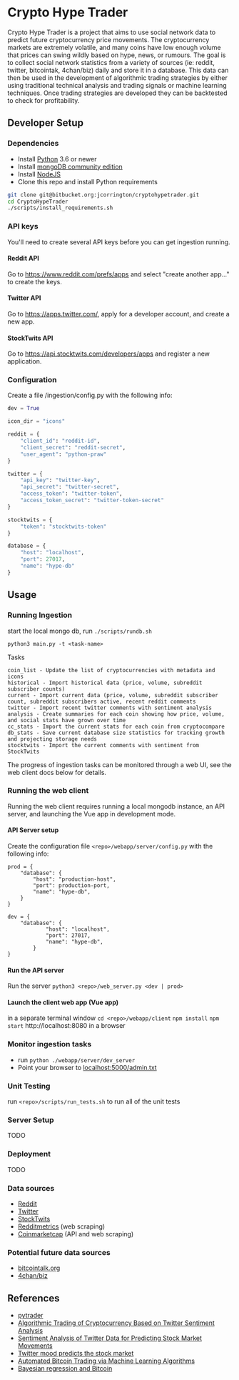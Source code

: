 # Crypto Hype Trader

Crypto Hype Trader is a project that aims to use social network data to
predict future cryptocurrency price movements. The cryptocurrency markets are extremely volatile,
and many coins have low enough volume that prices can swing wildly based on hype, news, or rumours.
The goal is to collect social network statistics from a variety of sources (ie: reddit, twitter, bitcointak, 4chan/biz)
daily and store it in a database. This data can then be used in the development of algorithmic trading strategies
by either using traditional technical analysis and trading signals or machine learning techniques. Once trading strategies are developed
they can be backtested to check for profitability.
 


## Developer Setup

### Dependencies
* Install [Python](https://www.python.org/downloads/) 3.6 or newer
* Install [mongoDB community edition](https://www.mongodb.com/download-center?jmp=nav#community)
* Install [NodeJS](https://nodejs.org/en/download/)
* Clone this repo and install Python requirements
```bash
git clone git@bitbucket.org:jcorrington/cryptohypetrader.git
cd CryptoHypeTrader
./scripts/install_requirements.sh

```


### API keys
You'll need to create several API keys before you can get ingestion running.

#### Reddit API
Go to https://www.reddit.com/prefs/apps and select "create another app..." to create the keys. 

#### Twitter API
Go to https://apps.twitter.com/, apply for a developer account, and create a new app.

#### StockTwits API
Go to https://api.stocktwits.com/developers/apps and register a new application.

### Configuration
Create a file <repo>/ingestion/config.py with the following info:

```python
dev = True

icon_dir = "icons"

reddit = {
    "client_id": "reddit-id",
    "client_secret": "reddit-secret",
    "user_agent": "python-praw"
}

twitter = {
    "api_key": "twitter-key",
    "api_secret": "twitter-secret",
    "access_token": "twitter-token",
    "access_token_secret": "twitter-token-secret"
}

stocktwits = {
    "token": "stocktwits-token"
}

database = {
    "host": "localhost",
    "port": 27017,
    "name": "hype-db"
}
```


## Usage

### Running Ingestion

start the local mongo db,  run `./scripts/rundb.sh`

`python3 main.py -t <task-name>`

Tasks
```
coin_list - Update the list of cryptocurrencies with metadata and icons
historical - Import historical data (price, volume, subreddit subscriber counts)
current - Import current data (price, volume, subreddit subscriber count, subreddit subscribers active, recent reddit comments
twitter - Import recent twitter comments with sentiment analysis
analysis - Create summaries for each coin showing how price, volume, and social stats have grown over time
cc_stats - Import the current stats for each coin from cryptocompare
db_stats - Save current database size statistics for tracking growth and projecting storage needs
stocktwits - Import the current comments with sentiment from StockTwits
```

The progress of ingestion tasks can be monitored through a web UI, see the web client docs below for details.

### Running the web client
Running the web client requires running a local mongodb instance, an API server, and launching the Vue app in development mode.

#### API Server setup
Create the configuration file `<repo>/webapp/server/config.py` with the following info:

```
prod = {
    "database": {
        "host": "production-host",
        "port": production-port,
        "name": "hype-db",
    }
}

dev = {
    "database": {
            "host": "localhost",
            "port": 27017,
            "name": "hype-db",
        }
}
```

#### Run the API server
Run the server `python3 <repo>/web_server.py <dev | prod>`

#### Launch the client web app (Vue app)
in a separate terminal window
`cd <repo>/webapp/client`
`npm install`
`npm start`
http://localhost:8080 in a browser

### Monitor ingestion tasks
* run `python ./webapp/server/dev_server`
* Point your browser to [localhost:5000/admin.txt](http://localhost:5000/admin.html)


### Unit Testing
run `<repo>/scripts/run_tests.sh` to run all of the unit tests


### Server Setup
TODO

### Deployment
TODO



### Data sources
* [Reddit](https://www.reddit.com/dev/api/)
* [Twitter](https://developer.twitter.com/en/docs.html)
* [StockTwits](https://api.stocktwits.com/developers/docs)
* [Redditmetrics](https://www.redditmetrics.com) (web scraping)
* [Coinmarketcap](https://www.coinmarketcap.com) (API and web scraping)

### Potential future data sources
* [bitcointalk.org](https://www.bitcointalk.org)
* [4chan/biz](https://www.4chan.org/biz)


## References
* [pytrader](https://github.com/owocki/pytrader)
* [Algorithmic Trading of Cryptocurrency Based on Twitter Sentiment Analysis](http://cs229.stanford.edu/proj2015/029_report.pdf) 
* [Sentiment Analysis of Twitter Data for Predicting Stock Market Movements](https://arxiv.org/pdf/1610.09225.pdf)
* [Twitter mood predicts the stock market](https://arxiv.org/pdf/1010.3003.pdf)
* [Automated Bitcoin Trading via Machine Learning Algorithms](http://ai2-s2-pdfs.s3.amazonaws.com/e065/3631b4a476abf5276a264f6bbff40b132061.pdf)
* [Bayesian regression and Bitcoin](https://arxiv.org/pdf/1410.1231v1.pdf)
